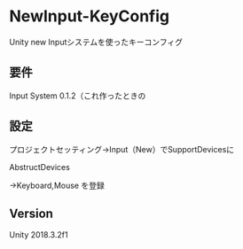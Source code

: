 # NewInput-KeyConfig
Unity new Inputシステムを使ったキーコンフィグ

## 要件
Input System 0.1.2（これ作ったときの

## 設定
プロジェクトセッティング→Input（New）でSupportDevicesに

AbstructDevices

→Keyboard,Mouse
を登録


## Version
Unity 2018.3.2f1
